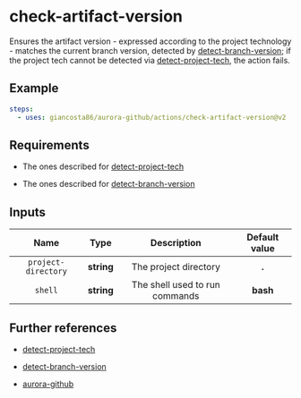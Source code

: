 # check-artifact-version

Ensures the artifact version - expressed according to the project technology - matches the current branch version, detected by [detect-branch-version](../detect-branch-version/README.md); if the project tech cannot be detected via [detect-project-tech](../detect-project-tech/README.md), the action fails.

## Example

```yaml
steps:
  - uses: giancosta86/aurora-github/actions/check-artifact-version@v2
```

## Requirements

- The ones described for [detect-project-tech](../detect-project-tech/README.md)

- The ones described for [detect-branch-version](../detect-branch-version/README.md)

## Inputs

|        Name         |    Type    |          Description           | Default value |
| :-----------------: | :--------: | :----------------------------: | :-----------: |
| `project-directory` | **string** |     The project directory      |     **.**     |
|       `shell`       | **string** | The shell used to run commands |   **bash**    |

## Further references

- [detect-project-tech](../detect-project-tech/README.md)

- [detect-branch-version](../detect-branch-version/README.md)

- [aurora-github](../../README.md)
